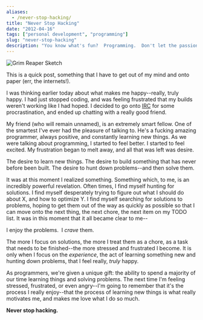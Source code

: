 ```yaml
---
aliases:
  - /never-stop-hacking/
title: "Never Stop Hacking"
date: "2012-04-16"
tags: ["personal development", "programming"]
slug: "never-stop-hacking"
description: "You know what's fun?  Programming.  Don't let the passion fade."
---
```



![Grim Reaper Sketch][]


This is a quick post, something that I have to get out of my mind and onto
paper (err, the internets!).

I was thinking earlier today about what makes me happy--really, truly happy.  I
had just stopped coding, and was feeling frustrated that my builds weren't
working like I had hoped.  I decided to go onto [IRC][] for some
procrastination, and ended up chatting with a really good friend.

My friend (who will remain unnamed), is an extremely smart fellow.  One of the
smartest I've ever had the pleasure of talking to.  He's a fucking amazing
programmer, always positive, and constantly learning new things.  As we were
talking about programming, I started to feel better.  I started to feel
excited.  My frustration began to melt away, and all that was left was desire.

The desire to learn new things.  The desire to build something that has never
before been built.  The desire to hunt down problems--and then solve them.

It was at this moment I realized something.  Something which, to me, is an
incredibly powerful revelation.  Often times, I find myself hunting for
solutions.  I find myself desperately trying to figure out what I should do
about X, and how to optimize Y.  I find myself searching for solutions to
problems, hoping to get them out of the way as quickly as possible so that I
can move onto the next thing, the next chore, the next item on my TODO list.
It was in this moment that it all became clear to me--

I enjoy the problems.  I *crave* them.

The more I focus on solutions, the more I treat them as a chore, as a task that
needs to be finished--the more stressed and frustrated I become.  It is only
when I focus on the *experience*, the act of learning something new and hunting
down problems, that I feel really, *truly* happy.

As programmers, we're given a unique gift: the ability to spend a majority of
our time learning things and solving problems.  The next time I'm feeling
stressed, frustrated, or even angry--I'm going to remember that it's the
process I really enjoy--that the process of learning new things is what really
motivates me, and makes me love what I do so much.

**Never stop hacking.**


  [Grim Reaper Sketch]: /static/images/2012/grim-reaper-sketch.png "Grim Reaper Sketch"
  [IRC]: irc://irc.oftc.net/#heapify "#heapify"
